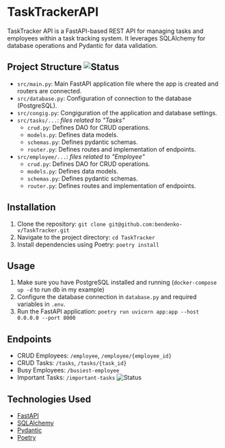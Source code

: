# TaskTrackerAPI

TaskTracker API is a FastAPI-based REST API for managing tasks and employees within a task tracking system.
It leverages SQLAlchemy for database operations and Pydantic for data validation.

## Project Structure ![Status](https://img.shields.io/badge/Status-InProgress-yellow)

- `src/main.py`: Main FastAPI application file where the app is created and routers are connected.
- `src/database.py`: Configuration of connection to the database (PostgreSQL).
- `src/congig.py`: Congiguration of the application and database settings.
- `src/tasks/...`: *files related to "Tasks"*
    - `crud.py`: Defines DAO for CRUD operations.
    - `models.py`: Defines data models.
    - `schemas.py`: Defines pydantic schemas.
    - `router.py`: Defines routes and implementation of endpoints.
- `src/employee/...`: *files related to "Employee"*
    - `crud.py`: Defines DAO for CRUD operations.
    - `models.py`: Defines data models.
    - `schemas.py`: Defines pydantic schemas.
    - `router.py`: Defines routes and implementation of endpoints.


## Installation

1. Clone the repository: `git clone git@github.com:bendenko-v/TaskTracker.git`
2. Navigate to the project directory: `cd TaskTracker`
3. Install dependencies using Poetry: `poetry install`


## Usage

1. Make sure you have PostgreSQL installed and running (`docker-compose up -d` to run db in my example)
2. Configure the database connection in `database.py` and required variables in `.env`.
3. Run the FastAPI application: `poetry run uvicorn app:app --host 0.0.0.0 --port 8000`


## Endpoints 


- CRUD Employees: `/employee`, `/employee/{employee_id}`
- CRUD Tasks: `/tasks`, `/tasks/{task_id}`
- Busy Employees: `/busiest-employee`
- Important Tasks: `/important-tasks` ![Status](https://img.shields.io/badge/Status-InProgress-yellow)


## Technologies Used

- [FastAPI](https://fastapi.tiangolo.com/) 
- [SQLAlchemy](https://www.sqlalchemy.org/)
- [Pydantic](https://pydantic-docs.helpmanual.io/)
- [Poetry](https://python-poetry.org/)


